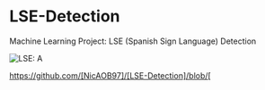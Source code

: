 # LSE-Detection
Machine Learning Project: LSE (Spanish Sign Language) Detection

![LSE: A](/LSE_sign_language_detector/notebooks/mod_colected_images/train/A/izqCaptura_pantalla_2022-03-3.png?raw=true "LSE: A")


https://github.com/[NicAOB97]/[LSE-Detection]/blob/[